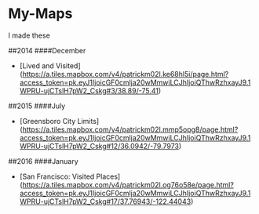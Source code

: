 My-Maps
=======
I made these

##2014
####December
* [Lived and Visited] (https://a.tiles.mapbox.com/v4/patrickm02l.ke68hl5i/page.html?access_token=pk.eyJ1IjoicGF0cmlja20wMmwiLCJhIjoiQThwRzhxayJ9.1WPRU-ujCTslH7pW2_Cskg#3/38.89/-75.41) 

##2015
####July
* [Greensboro City Limits] (https://a.tiles.mapbox.com/v4/patrickm02l.mmp5opg8/page.html?access_token=pk.eyJ1IjoicGF0cmlja20wMmwiLCJhIjoiQThwRzhxayJ9.1WPRU-ujCTslH7pW2_Cskg#12/36.0942/-79.7973)

##2016
####January
* [San Francisco: Visited Places] (https://a.tiles.mapbox.com/v4/patrickm02l.og76o58e/page.html?access_token=pk.eyJ1IjoicGF0cmlja20wMmwiLCJhIjoiQThwRzhxayJ9.1WPRU-ujCTslH7pW2_Cskg#17/37.76943/-122.44043)
